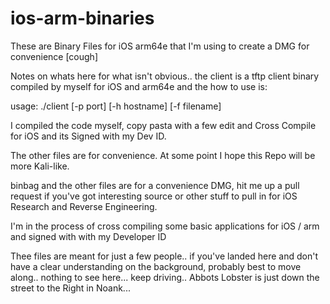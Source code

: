 # ios-arm-binaries

These are Binary Files for iOS arm64e that I'm using to create a DMG for convenience [cough]

Notes on whats here for what isn't obvious.. 
the client is a tftp client binary compiled by myself for iOS and arm64e and the how to use is:

usage: ./client [-p port] [-h hostname] [-f filename]

I compiled the code myself, copy pasta with a few edit and Cross Compile for iOS and its Signed with my Dev ID.

The other files are for convenience. At some point I hope this Repo will be more Kali-like.

binbag and the other files are for a convenience DMG, hit me up a pull request if you've got interesting source or other stuff to pull in for iOS Research and Reverse Engineering.

I'm in the process of cross compiling some basic applications for iOS / arm and signed with with my Developer ID

Thee files are meant for just a few people.. if you've landed here and don't have a clear understanding on the background, probably best to move along.. nothing to see here... keep driving.. Abbots Lobster is just down the street to the Right in Noank... 

